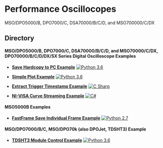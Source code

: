 # Performance Oscillocopes
MSO/DPO5000/B, DPO7000/C, DSA70000/B/C/D, and MSO700000/C/DX

## Directory
####  MSO/DPO5000/B, DPO7000/C, DSA70000/B/C/D, and MSO70000/C/DX, DPO70000/B/C/D/DX/SX Series Digital Oscilloscope Examples
* **[Save Hardcopy to PC Example](./src/SaveHardCopyExample)** [![Python 3.6](https://img.shields.io/badge/python-3.6-&?labelColor=3E434A&colorB=006281&logo=python)](https://www.python.org/downloads/release/python-360/)

* **[Simple Plot Example](./../MidrangeScopes/src/SimplePlotExample)** [![Python 3.6](https://img.shields.io/badge/python-3.6-&?labelColor=3E434A&colorB=006281&logo=python)](https://www.python.org/downloads/release/python-360/)

* **[Extract Trigger Timestamp Example](./src/ExtractTriggerExample)** [![C Sharp](https://img.shields.io/badge/-C%20Sharp-&?labelColor=3E434A&colorB=73BF44&logo=Microsoft)](https://github.com/dotnet/roslyn)

* **[NI-VISA Curve Streaming Example](./src/CurvestreamExample)** [![C#](https://img.shields.io/badge/-C%20Sharp-&?labelColor=3E434A&colorB=73BF44&logo=Microsoft)](https://github.com/dotnet/roslyn)

#### MSO5000B Examples 
* **[FastFrame Save Individual Frame Example](./src/FastFrameSaveIndivFrameExample)** [![Python 2.7](https://img.shields.io/badge/python-2.7-&?labelColor=3E434A&colorB=006281&logo=python)](https://www.python.org/downloads/release/python-2715/)

#### MSO/DPO7000/B/C, MSO/DPO70k (also DPOJet, TDSHT3) Example
* **[TDSHT3 Module Control Example](./src/TDSHT3ModuleControlExample)** [![Python 3.6](https://img.shields.io/badge/python-3.6-&?labelColor=3E434A&colorB=006281&logo=python)](https://www.python.org/downloads/release/python-360/)

